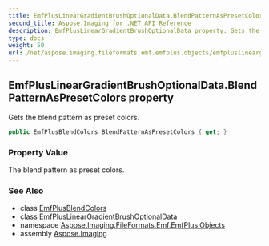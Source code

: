 ```yaml
---
title: EmfPlusLinearGradientBrushOptionalData.BlendPatternAsPresetColors
second_title: Aspose.Imaging for .NET API Reference
description: EmfPlusLinearGradientBrushOptionalData property. Gets the blend pattern as preset colors
type: docs
weight: 50
url: /net/aspose.imaging.fileformats.emf.emfplus.objects/emfpluslineargradientbrushoptionaldata/blendpatternaspresetcolors/
---
```

## EmfPlusLinearGradientBrushOptionalData.BlendPatternAsPresetColors property

Gets the blend pattern as preset colors.

```csharp
public EmfPlusBlendColors BlendPatternAsPresetColors { get; }
```

### Property Value

The blend pattern as preset colors.

### See Also

* class [EmfPlusBlendColors](../../emfplusblendcolors/)
* class [EmfPlusLinearGradientBrushOptionalData](../)
* namespace [Aspose.Imaging.FileFormats.Emf.EmfPlus.Objects](../../emfpluslineargradientbrushoptionaldata/)
* assembly [Aspose.Imaging](../../../)


